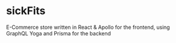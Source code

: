 # sickFits
E-Commerce store written in React &amp; Apollo for the frontend, using GraphQL Yoga and Prisma for the backend
